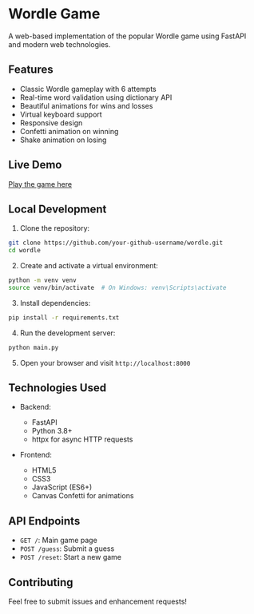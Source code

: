 # Wordle Game

A web-based implementation of the popular Wordle game using FastAPI and modern web technologies.

## Features

- Classic Wordle gameplay with 6 attempts
- Real-time word validation using dictionary API
- Beautiful animations for wins and losses
- Virtual keyboard support
- Responsive design
- Confetti animation on winning
- Shake animation on losing

## Live Demo

[Play the game here](https://your-github-username.github.io/wordle)

## Local Development

1. Clone the repository:
```bash
git clone https://github.com/your-github-username/wordle.git
cd wordle
```

2. Create and activate a virtual environment:
```bash
python -m venv venv
source venv/bin/activate  # On Windows: venv\Scripts\activate
```

3. Install dependencies:
```bash
pip install -r requirements.txt
```

4. Run the development server:
```bash
python main.py
```

5. Open your browser and visit `http://localhost:8000`

## Technologies Used

- Backend:
  - FastAPI
  - Python 3.8+
  - httpx for async HTTP requests

- Frontend:
  - HTML5
  - CSS3
  - JavaScript (ES6+)
  - Canvas Confetti for animations

## API Endpoints

- `GET /`: Main game page
- `POST /guess`: Submit a guess
- `POST /reset`: Start a new game

## Contributing

Feel free to submit issues and enhancement requests! 